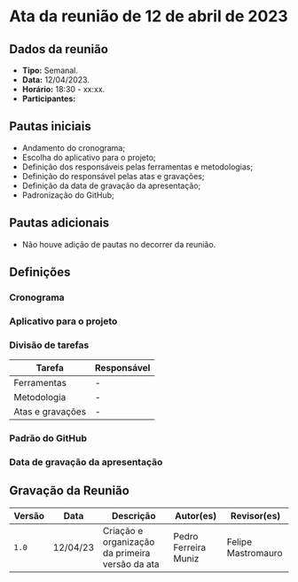 # Ata da reunião de 12 de abril de 2023

## Dados da reunião

* **Tipo:** Semanal.
* **Data:** 12/04/2023.
* **Horário:** 18:30 - xx:xx.
* **Participantes:**
    



## Pautas iniciais

* Andamento do cronograma;
* Escolha do aplicativo para o projeto;
* Definição dos responsáveis pelas ferramentas e metodologias;
* Definição do responsável pelas atas e gravações;
* Definição da data de gravação da apresentação;
* Padronização do GitHub;

## Pautas adicionais

* Não houve adição de pautas no decorrer da reunião.

## Definições

### Cronograma

### Aplicativo para o projeto

### Divisão de tarefas

| Tarefa | Responsável |
| ------ | ----------- |
| Ferramentas | - |
| Metodologia | - |
| Atas e gravações | - |

### Padrão do GitHub

### Data de gravação da apresentação

## Gravação da Reunião

|  Versão  |   Data   |                      Descrição                      |    Autor(es)   |  Revisor(es)  |
| -------- | -------- | --------------------------------------------------- | -------------- | ------------- |
|  `1.0`   | 12/04/23 | Criação e organização da primeira versão da ata | Pedro Ferreira Muniz | Felipe Mastromauro |